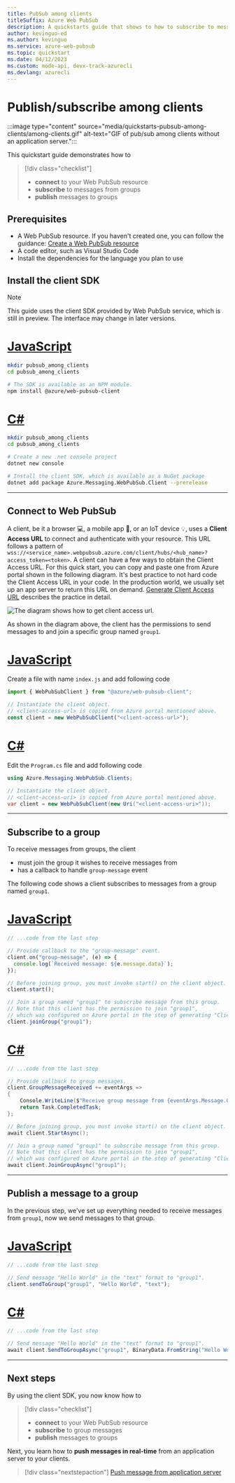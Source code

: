 ```yaml
---
title: PubSub among clients
titleSuffix: Azure Web PubSub
description: A quickstarts guide that shows to how to subscribe to messages in a group and send messages to a group without the involvement of a typical application server
author: kevinguo-ed
ms.author: kevinguo
ms.service: azure-web-pubsub
ms.topic: quickstart
ms.date: 04/12/2023
ms.custom: mode-api, devx-track-azurecli 
ms.devlang: azurecli
---
```

# Publish/subscribe among clients
:::image type="content" source="media/quickstarts-pubsub-among-clients/among-clients.gif" alt-text="GIF of pub/sub among clients without an application server.":::

This quickstart guide demonstrates how to
> [!div class="checklist"]
> * **connect** to your Web PubSub resource
> * **subscribe** to messages from groups
> * **publish** messages to groups

## Prerequisites
- A Web PubSub resource. If you haven't created one, you can follow the guidance: [Create a Web PubSub resource](./howto-develop-create-instance.md)
- A code editor, such as Visual Studio Code
- Install the dependencies for the language you plan to use 

## Install the client SDK

> [!NOTE] 
> This guide uses the client SDK provided by Web PubSub service, which is still in preview. The interface may change in later versions.

# [JavaScript](#tab/javascript)

```bash
mkdir pubsub_among_clients
cd pubsub_among_clients

# The SDK is available as an NPM module.
npm install @azure/web-pubsub-client
```

# [C#](#tab/csharp)

```bash
mkdir pubsub_among_clients
cd pubsub_among_clients

# Create a new .net console project
dotnet new console

# Install the client SDK, which is available as a NuGet package
dotnet add package Azure.Messaging.WebPubSub.Client --prerelease
```
---

## Connect to Web PubSub

A client, be it a browser 💻, a mobile app 📱, or an IoT device 💡, uses a **Client Access URL** to connect and authenticate with your resource. This URL follows a pattern of `wss://<service_name>.webpubsub.azure.com/client/hubs/<hub_name>?access_token=<token>`. A client can have a few ways to obtain the Client Access URL. For this quick start, you can copy and paste one from Azure portal shown in the following diagram. It's best practice to not hard code the Client Access URL in your code. In the production world, we usually set up an app server to return this URL on demand. [Generate Client Access URL](./howto-generate-client-access-url.md) describes the practice in detail.

![The diagram shows how to get client access url.](./media/howto-websocket-connect/generate-client-url.png)

As shown in the diagram above, the client has the permissions to send messages to and join a specific group named `group1`.

# [JavaScript](#tab/javascript)

Create a file with name `index.js` and add following code

```javascript
import { WebPubSubClient } from "@azure/web-pubsub-client";

// Instantiate the client object. 
// <client-access-url> is copied from Azure portal mentioned above.
const client = new WebPubSubClient("<client-access-url>");
```

# [C#](#tab/csharp)

Edit the `Program.cs` file and add following code

```csharp
using Azure.Messaging.WebPubSub.Clients;

// Instantiate the client object. 
// <client-access-uri> is copied from Azure portal mentioned above.
var client = new WebPubSubClient(new Uri("<client-access-uri>"));
```
---

## Subscribe to a group

To receive messages from groups, the client
- must join the group it wishes to receive messages from
- has a callback to handle `group-message` event
  
The following code shows a client subscribes to messages from a group named `group1`.

# [JavaScript](#tab/javascript)

```javascript
// ...code from the last step

// Provide callback to the "group-message" event. 
client.on("group-message", (e) => {
  console.log(`Received message: ${e.message.data}`);
});

// Before joining group, you must invoke start() on the client object.
client.start();

// Join a group named "group1" to subscribe message from this group.
// Note that this client has the permission to join "group1", 
// which was configured on Azure portal in the step of generating "Client Access URL".
client.joinGroup("group1");
```

# [C#](#tab/csharp)

```csharp
// ...code from the last step

// Provide callback to group messages.
client.GroupMessageReceived += eventArgs =>
{
    Console.WriteLine($"Receive group message from {eventArgs.Message.Group}: {eventArgs.Message.Data}");
    return Task.CompletedTask;
};

// Before joining group, you must invoke start() on the client object.
await client.StartAsync();

// Join a group named "group1" to subscribe message from this group.
// Note that this client has the permission to join "group1", 
// which was configured on Azure portal in the step of generating "Client Access URL".
await client.JoinGroupAsync("group1");
```
---

## Publish a message to a group
In the previous step, we've set up everything needed to receive messages from `group1`, now we send messages to that group. 

# [JavaScript](#tab/javascript)

```javascript
// ...code from the last step

// Send message "Hello World" in the "text" format to "group1".
client.sendToGroup("group1", "Hello World", "text");
```

# [C#](#tab/csharp)

```csharp
// ...code from the last step

// Send message "Hello World" in the "text" format to "group1".
await client.SendToGroupAsync("group1", BinaryData.FromString("Hello World"), WebPubSubDataType.Text);
```
---

## Next steps
By using the client SDK, you now know how to 
> [!div class="checklist"]
> * **connect** to your Web PubSub resource
> * **subscribe** to group messages
> * **publish** messages to groups

Next, you learn how to **push messages in real-time** from an application server to your clients.
> [!div class="nextstepaction"]
> [Push message from application server](quickstarts-push-messages-from-server.md)
